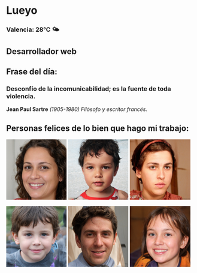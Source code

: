# Lueyo
### Valencia:  28°C 🌤️
## Desarrollador web
## Frase del día:
<!-- START QUOTE -->
### Desconfío de la incomunicabilidad; es la fuente de toda violencia.
**Jean Paul Sartre** *(1905-1980) Filósofo y escritor francés.*
<!-- END QUOTE -->






## Personas felices de lo bien que hago mi trabajo:

<p float="left">
  <img src="src/image_0.png" width="32%" />
  <img src="src/image_1.png" width="32%" /> 
  <img src="src/image_2.png" width="32%" />
</p>
<p float="left">
  <img src="src/image_3.png" width="32%" />
  <img src="src/image_4.png" width="32%" /> 
  <img src="src/image_5.png" width="32%" />
</p>
